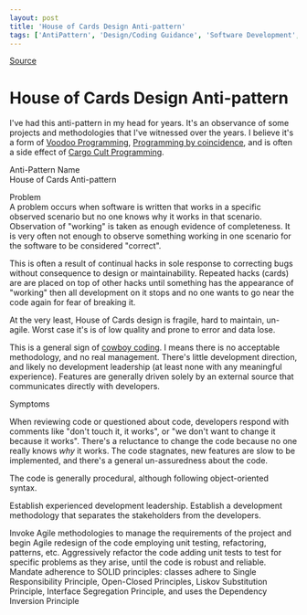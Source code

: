 ```yaml
---
layout: post
title: 'House of Cards Design Anti-pattern'
tags: ['AntiPattern', 'Design/Coding Guidance', 'Software Development', 'msmvps', 'January 2009']
---
```

[Source](http://blogs.msmvps.com/peterritchie/2009/01/27/house-of-cards-design-anti-pattern/ "Permalink to House of Cards Design Anti-pattern")

# House of Cards Design Anti-pattern

I've had this anti-pattern in my head for years. It's an observance of some projects and methodologies that I've witnessed over the years. I believe it's a form of [Voodoo Programming][1], [Programming by coincidence][2], and is often a side effect of [Cargo Cult Programming][3].

Anti-Pattern Name   
House of Cards Anti-pattern

Problem   
A problem occurs when software is written that works in a specific observed scenario but no one knows why it works in that scenario. Observation of "working" is taken as enough evidence of completeness. It is very often not enough to observe something working in one scenario for the software to be considered "correct".

This is often a result of continual hacks in sole response to correcting bugs without consequence to design or maintainability. Repeated hacks (cards) are are placed on top of other hacks until something has the appearance of "working" then all development on it stops and no one wants to go near the code again for fear of breaking it.

At the very least, House of Cards design is fragile, hard to maintain, un-agile. Worst case it's is of low quality and prone to error and data lose.

This is a general sign of [cowboy coding][4]. I means there is no acceptable methodology, and no real management. There's little development direction, and likely no development leadership (at least none with any meaningful experience). Features are generally driven solely by an external source that communicates directly with developers.

Symptoms

When reviewing code or questioned about code, developers respond with comments like "don't touch it, it works", or "we don't want to change it because it works". There's a reluctance to change the code because no one really knows _why_ it works. The code stagnates, new features are slow to be implemented, and there's a general un-assuredness about the code.

The code is generally procedural, although following object-oriented syntax. 

Establish experienced development leadership. Establish a development methodology that separates the stakeholders from the developers.

Invoke Agile methodologies to manage the requirements of the project and begin Agile redesign of the code employing unit testing, refactoring, patterns, etc. Aggressively refactor the code adding unit tests to test for specific problems as they arise, until the code is robust and reliable. Mandate adherence to SOLID principles: classes adhere to Single Responsibility Principle, Open-Closed Principles, Liskov Substitution Principle, Interface Segregation Principle, and uses the Dependency Inversion Principle

[1]: http://en.wikipedia.org/wiki/Voodoo_programming
[2]: http://www.pragprog.com/the-pragmatic-programmer/extracts/coincidence
[3]: http://en.wikipedia.org/wiki/Cargo_cult_programming
[4]: http://en.wikipedia.org/wiki/Cowboy_coding "cowboy coding"


